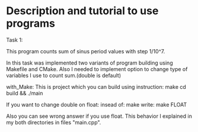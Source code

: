 # Description and tutorial to use programs

Task 1:

This program counts sum of sinus period values with step 1/10^7. 

In this task was implemented two variants of program building using Makefile and CMake.
Also I needed to implement option to change type of variables I use to count sum.(double is default)

with_Make:
This is project which you can build using instruction:
    make
    cd build && ./main

If you want to change double on float:
insead of:
    make
write:
    make FLOAT


Also you can see wrong answer if you use float. This behavior I explained in my both directories in files "main.cpp".
